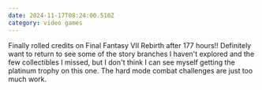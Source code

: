 ```yaml
---
date: 2024-11-17T08:24:00.510Z
category: video games
---
```


Finally rolled credits on Final Fantasy VII Rebirth after 177 hours!! Definitely want to return to see some of the story branches I haven't explored and the few collectibles I missed, but I don't think I can see myself getting the platinum trophy on this one. The hard mode combat challenges are just too much work.
